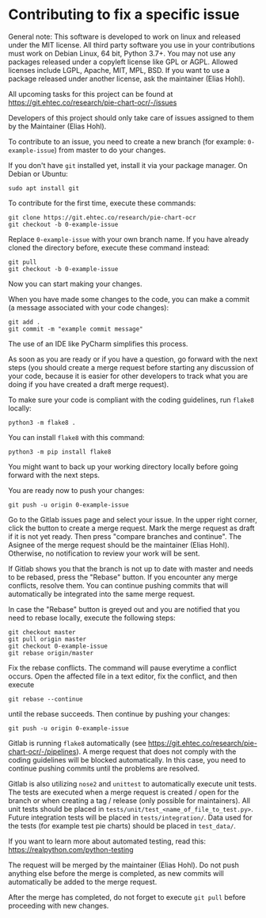 # Contributing to fix a specific issue

General note: This software is developed to work on linux and released under the MIT license. All third party software you use in your contributions must work
on Debian Linux, 64 bit, Python 3.7+. You may not use any packages released under a copyleft license
like GPL or AGPL. Allowed licenses include LGPL, Apache, MIT, MPL, BSD. If you want to
use a package released under another license, ask the maintainer (Elias Hohl).

All upcoming tasks for this project can be found at
https://git.ehtec.co/research/pie-chart-ocr/-/issues

Developers of this project should only take care of issues assigned to them by the
Maintainer (Elias Hohl).

To contribute to an issue, you need to create a new branch (for example:
`0-example-issue`) from master to do your changes.

If you don't have `git` installed yet, install it via your package manager. On Debian or
Ubuntu:
```commandline
sudo apt install git
```

To contribute for the first time, execute these commands:
```commandline
git clone https://git.ehtec.co/research/pie-chart-ocr
git checkout -b 0-example-issue
```

Replace `0-example-issue` with your own branch name. If you have already cloned the
directory before, execute these command instead:
```commandline
git pull
git checkout -b 0-example-issue
```

Now you can start making your changes.

When you have made some changes to the code, you can make a commit (a message
associated with your code changes):

```commandline
git add .
git commit -m "example commit message"
```

The use of an IDE like PyCharm simplifies this process.

As soon as you are ready or if you have a question, go forward with the next steps
(you should create a merge request before starting any discussion of your code, because
it is easier for other developers to track what you are doing if you have created a
draft merge request).

To make sure your code is compliant with the coding guidelines, run `flake8` locally:

```commandline
python3 -m flake8 .
```

You can install `flake8` with this command:

```commandline
python3 -m pip install flake8
```

You might want to back up your working directory locally before going forward with the
next steps.

You are ready now to push your changes:

```commandline
git push -u origin 0-example-issue
```

Go to the Gitlab issues page and select your issue. In the upper right corner, click
the button to create a merge request. Mark the merge request as draft if it is not yet
ready. Then press "compare branches and continue". The Asignee of the merge request
should be the maintainer (Elias Hohl). Otherwise, no notification to review your work
will be sent.

If Gitlab shows you that the branch is not up to date with master and needs to be
rebased, press the "Rebase" button. If you encounter any merge conflicts,
resolve them. You can continue pushing commits that will automatically be
integrated into the same merge request.

In case the "Rebase" button is greyed out and you are notified that you need to rebase
locally, execute the following steps:

```commandline
git checkout master
git pull origin master
git checkout 0-example-issue
git rebase origin/master
```

Fix the rebase conflicts. The command will pause everytime a conflict occurs. Open the
affected file in a text editor, fix the conflict, and then execute

```commandline
git rebase --continue
```

until the rebase succeeds. Then continue by pushing your changes:

```commandline
git push -u origin 0-example-issue
```

Gitlab is running `flake8` automatically (see
https://git.ehtec.co/research/pie-chart-ocr/-/pipelines). A merge request
that does not comply with the coding guidelines will be blocked automatically. In this
case, you need to continue pushing commits until the problems are resolved.

Gitlab is also utilizing `nose2` and `unittest` to automatically execute unit tests.
The tests are executed when a merge request is created / open for the branch or when
creating a tag / release (only possible for maintainers). All unit tests should be
placed in `tests/unit/test_<name_of_file_to_test.py>`. Future integration tests will
be placed in `tests/integration/`. Data used for the tests (for example test pie
charts) should be placed in `test_data/`.

If you want to learn more about automated testing, read this:
https://realpython.com/python-testing

The request will be merged by the maintainer (Elias Hohl). Do not push anything else
before the merge is completed, as new commits will automatically be added to the merge
request.

After the merge has completed, do not forget to execute `git pull` before proceeding
with new changes.
